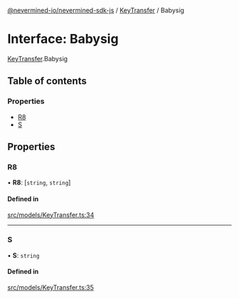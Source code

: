 [@nevermined-io/nevermined-sdk-js](../code-reference.md) / [KeyTransfer](../modules/KeyTransfer.md) / Babysig

# Interface: Babysig

[KeyTransfer](../modules/KeyTransfer.md).Babysig

## Table of contents

### Properties

- [R8](KeyTransfer.Babysig.md#r8)
- [S](KeyTransfer.Babysig.md#s)

## Properties

### R8

• **R8**: [`string`, `string`]

#### Defined in

[src/models/KeyTransfer.ts:34](https://github.com/nevermined-io/sdk-js/blob/55f88d2/src/models/KeyTransfer.ts#L34)

___

### S

• **S**: `string`

#### Defined in

[src/models/KeyTransfer.ts:35](https://github.com/nevermined-io/sdk-js/blob/55f88d2/src/models/KeyTransfer.ts#L35)
